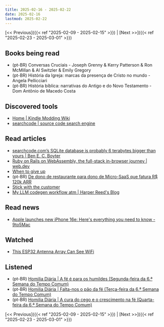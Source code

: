 ```yaml
---
title: 2025-02-16 - 2025-02-22
date: 2025-02-16
lastmod: 2025-02-22
---
```


[<< Previous]({{< ref "2025-02-09 - 2025-02-15" >}}) | [Next >>]({{< ref "2025-02-23 - 2025-03-01" >}})

## Books being read
- (pt-BR) Conversas Cruciais - Joseph Grenny & Kerry Patterson & Ron McMillan &
  Al Switzler & Emily Gregory
- (pt-BR) História da Igreja: marcas da presença de Cristo no mundo - Angela
  Pellicciari
- (pt-BR) História bíblica: narrativas do Antigo e do Novo Testamento - Dom
  Antônio de Macedo Costa

## Discovered tools
- [Home | Kindle Modding Wiki](https://kindlemodding.org)
- [searchcode | source code search engine](https://searchcode.com)

## Read articles
- [searchcode.com’s SQLite database is probably 6 terabytes bigger than yours | Ben E. C. Boyter](https://boyter.org/posts/searchcode-bigger-sqlite-than-you)
- [Ruby on Rails on WebAssembly, the full-stack in-browser journey | web.dev](https://web.dev/blog/ruby-on-rails-on-webassembly)
- [When to give up](https://world.hey.com/dhh/when-to-give-up-1dd951f9)
- (pt-BR) [De dono de restaurante para dono de Micro-SaaS que fatura R$ 120k ARR](https://microsaas.substack.com/p/de-dono-de-restaurante-para-dono)
- [Stick with the customer](https://world.hey.com/dhh/stick-with-the-customer-4942402f)
- [My LLM codegen workflow atm | Harper Reed's Blog](https://harper.blog/2025/02/16/my-llm-codegen-workflow-atm)

## Read news
- [Apple launches new iPhone 16e: Here's everything you need to know - 9to5Mac](https://9to5mac.com/2025/02/19/apple-unveils-new-iphone-16e-heres-everything-you-need-to-know)

## Watched
- [This ESP32 Antenna Array Can See WiFi](https://www.youtube.com/watch?v=sXwDrcd1t-E)

## Listened
- (pt-BR) [Homilia Diária | A fé é para os humildes (Segunda-feira da 6.ª Semana do Tempo Comum)](https://www.youtube.com/watch?v=u14yheOurGU)
- (pt-BR) [Homilia Diária | Falta-nos o pão da fé (Terça-feira da 6.ª Semana do Tempo Comum)](https://www.youtube.com/watch?v=yadKOIIT07k)
- (pt-BR) [Homilia Diária | A cura do cego e o crescimento na fé (Quarta-feira da 6.ª Semana do Tempo Comum)](https://www.youtube.com/watch?v=2h9K3-zg5e0)

[<< Previous]({{< ref "2025-02-09 - 2025-02-15" >}}) | [Next >>]({{< ref "2025-02-23 - 2025-03-01" >}})
